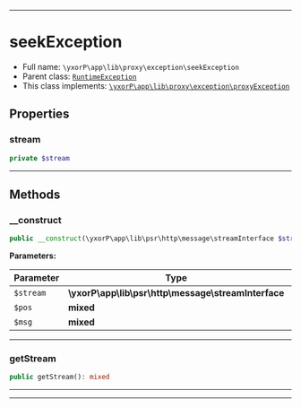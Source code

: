 ***

# seekException

* Full name: `\yxorP\app\lib\proxy\exception\seekException`
* Parent class: [`RuntimeException`](../../../../../RuntimeException.md)
* This class implements:
  [`\yxorP\app\lib\proxy\exception\proxyException`](./proxyException.md)

## Properties

### stream

```php
private $stream
```

***

## Methods

### __construct

```php
public __construct(\yxorP\app\lib\psr\http\message\streamInterface $stream, mixed $pos, mixed $msg = &#039;&#039;): mixed
```

**Parameters:**

| Parameter | Type | Description |
|-----------|------|-------------|
| `$stream` | **\yxorP\app\lib\psr\http\message\streamInterface** |  |
| `$pos` | **mixed** |  |
| `$msg` | **mixed** |  |

***

### getStream

```php
public getStream(): mixed
```

***


***

